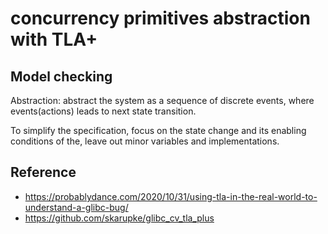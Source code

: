 # concurrency primitives abstraction with TLA+

## Model checking

Abstraction: abstract the system as a sequence of discrete events, where events(actions) leads to next state transition.

To simplify the specification, focus on the state change and its enabling conditions of the, leave out minor variables and implementations.


## Reference

- https://probablydance.com/2020/10/31/using-tla-in-the-real-world-to-understand-a-glibc-bug/
- https://github.com/skarupke/glibc_cv_tla_plus